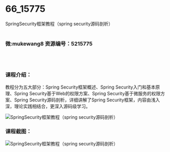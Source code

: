 # 66_15775
SpringSecurity框架教程（spring security源码剖析）
<br/></br>
<h3>微:mukewang8 资源编号：5215775</h3>
<br/></br>
<h3>课程介绍：</h3>
<p>教程分为五大部分：Spring Security框架概述、Spring Security入门和基本原理、Spring Security基于Web的权限方案、Spring Security基于微服务的权限方案、Spring Security源码剖析，详细讲解了Spring Security框架，内容由浅入深，理论实践相结合，更深入源码级学习。</p>
<p><img src="https://www.ko996.com/wp-content/uploads/img/2020/10/2-62-300x194.png" alt="SpringSecurity框架教程（spring security源码剖析）"></p>
<div class="info-desc">
<h3>课程截图：</h3>
<p><img src="https://www.ko996.com/wp-content/uploads/img/2020/10/1-66.png" alt="SpringSecurity框架教程（spring security源码剖析）"></p>


			
</div>
